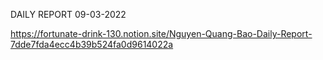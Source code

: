 DAILY REPORT 09-03-2022

https://fortunate-drink-130.notion.site/Nguyen-Quang-Bao-Daily-Report-7dde7fda4ecc4b39b524fa0d9614022a